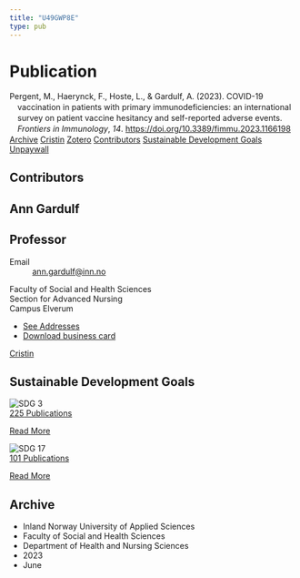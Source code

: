 ```yaml
---
title: "U49GWP8E"
type: pub
---
```

<h1>Publication</h1>
<article id="csl-bib-container-U49GWP8E" class="csl-bib-container">
  <div class="csl-bib-body" style="line-height: 1.35; padding-left: 1em; text-indent:-1em;">
  <div class="csl-entry">Pergent, M., Haerynck, F., Hoste, L., &amp; Gardulf, A. (2023). COVID-19 vaccination in patients with primary immunodeficiencies: an international survey on patient vaccine hesitancy and self-reported adverse events. <i>Frontiers in Immunology</i>, <i>14</i>. <a href="https://doi.org/10.3389/fimmu.2023.1166198">https://doi.org/10.3389/fimmu.2023.1166198</a></div>
</div>
  <div class="csl-bib-buttons">
    <a href="#taxonomy-article-U49GWP8E" class="csl-bib-button">Archive</a>
    <a href alt="Cristin URL" class="csl-bib-button">Cristin</a>
    <a href alt="Zotero URL" class="csl-bib-button">Zotero</a>
    <a href="#contributors-article-U49GWP8E" class="csl-bib-button">Contributors</a>
    <a href="#sdg-article-U49GWP8E" class="csl-bib-button">Sustainable Development Goals</a>
    <a href="https://www.frontiersin.org/articles/10.3389/fimmu.2023.1166198/pdf" class="csl-bib-button">Unpaywall</a>
  </div>
  <div id="csl-bib-meta-container-U49GWP8E"></div>
</article>
<div id="csl-bib-meta-U49GWP8E" class="csl-bib-meta">
  <article id="contributors-article-U49GWP8E" class="contributors-article">
    <h1>Contributors</h1>
    <div class="personas">
<div class="vrtx-hinn-person-card">
<div class="photo">
<i class="lar la-user-circle missing-person"></i>
</div>
<div class="info">
<hgroup><h1>Ann Gardulf</h1>
<h2>Professor</h2>
</hgroup><dl>
<dt>Email</dt>
<dd>
<a href="mailto:ann.gardulf@inn.no">ann.gardulf@inn.no</a>
</dd>
</dl>
<p>
Faculty of Social and Health Sciences<br>
Section for Advanced Nursing<br>
Campus Elverum
</p>
<ul class="vrtx-hinn-links">
<li><a href="https://www.inn.no/english/find-an-employee/ann-gardulf.html#vrtx-hinn-addresses">See Addresses</a></li>
<li><a href="https://www.inn.no/english/find-an-employee/ann-gardulf.html?vrtx=vcf">Download business card</a></li>
</ul>
</div>
</div>
<a href="https://app.cristin.no/persons/show.jsf?id=1318305" alt="Cristin URL" class="personas-cristin">Cristin</a>
</div>
  </article>
  <article id="sdg-article-U49GWP8E" class="sdg-article">
    <h1>Sustainable Development Goals</h1>
    <div class="sdg-container"><div id="sdg3" class="sdg">
<img src="{{< params subfolder >}}images/sdg/sdg03_en.png" class="image" alt="SDG 3">
<div class="sdg-overlay">
<a href="{{< params subfolder >}}en/archive/?sdg=3#archive" class="sdg-publication-count"><span>225</span> Publications</a>
<p><a href="https://sdgs.un.org/goals/goal3" class="sdg-read-more">Read More</a></p>
</div>
</div> <div id="sdg17" class="sdg">
<img src="{{< params subfolder >}}images/sdg/sdg17_en.png" class="image" alt="SDG 17">
<div class="sdg-overlay">
<a href="{{< params subfolder >}}en/archive/?sdg=17#archive" class="sdg-publication-count"><span>101</span> Publications</a>
<p><a href="https://sdgs.un.org/goals/goal17" class="sdg-read-more">Read More</a></p>
</div>
</div></div>
  </article>
  <article id="taxonomy-article-U49GWP8E" class="taxonomy-article">
    <h1>Archive</h1>
    <ul>
      <li>Inland Norway University of Applied Sciences</li>
      <li>Faculty of Social and Health Sciences</li>
      <li>Department of Health and Nursing Sciences</li>
      <li>2023</li>
      <li>June</li>
    </ul>
  </article>
</div>
